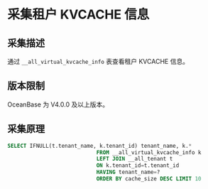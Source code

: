 # 采集租户 KVCACHE 信息

## 采集描述

通过 `__all_virtual_kvcache_info` 表查看租户 KVCACHE 信息。

## 版本限制

OceanBase 为 V4.0.0 及以上版本。

## 采集原理

```sql
SELECT IFNULL(t.tenant_name, k.tenant_id) tenant_name, k.* 
                            FROM __all_virtual_kvcache_info k 
                            LEFT JOIN __all_tenant t
                            ON k.tenant_id=t.tenant_id
                            HAVING tenant_name=?
                            ORDER BY cache_size DESC LIMIT 10
```
